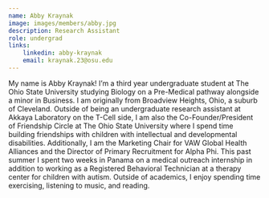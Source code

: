 ```yaml
---
name: Abby Kraynak
image: images/members/abby.jpg
description: Research Assistant
role: undergrad
links:
    linkedin: abby-kraynak
    email: kraynak.23@osu.edu
---
```


My name is Abby Kraynak! I’m a third year undergraduate student at The Ohio State University studying Biology on a Pre-Medical pathway alongside a minor in Business. I am originally from Broadview Heights, Ohio, a suburb of Cleveland. Outside of being an undergraduate research assistant at Akkaya Laboratory on the T-Cell side, I am also the Co-Founder/President of Friendship Circle at The Ohio State University where I spend time building friendships with children with intellectual and developmental disabilities. Additionally, I am the Marketing Chair for VAW Global Health Alliances and the Director of Primary Recruitment for Alpha Phi. This past summer I spent two weeks in Panama on a medical outreach internship in addition to working as a Registered Behavioral Technician at a therapy center for children with autism. Outside of academics, I enjoy spending time exercising, listening to music, and reading.